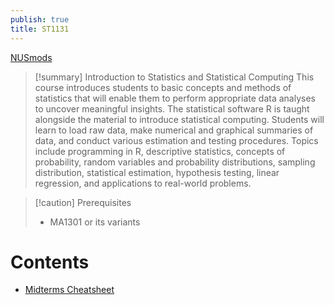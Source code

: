 ```yaml
---
publish: true
title: ST1131
---
```

[NUSmods](https://nusmods.com/courses/ST1131)

> [!summary] Introduction to Statistics and Statistical Computing
> This course introduces students to basic concepts and methods of statistics that will enable them to perform appropriate data analyses to uncover meaningful insights. The statistical software R is taught alongside the material to introduce statistical computing. Students will learn to load raw data, make numerical and graphical summaries of data, and conduct various estimation and testing procedures. Topics include programming in R, descriptive statistics, concepts of probability, random variables and probability distributions, sampling distribution, statistical estimation, hypothesis testing, linear regression, and applications to real-world problems.

> [!caution] Prerequisites
> - MA1301 or its variants

# Contents

- [Midterms Cheatsheet](midterms%20cheatsheet/Midterms%20Cheatsheet.md)